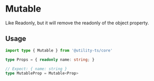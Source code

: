 
# Mutable

Like Readonly, but it will remove the readonly of the object property.

## Usage

```ts
import type { Mutable } from '@utility-ts/core'

type Props = { readonly name: string; }

// Expect: { name: string }
type MutableProp = Mutable<Prop>
```
